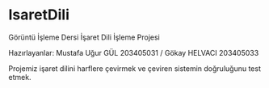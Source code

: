 # IsaretDili
Görüntü İşleme Dersi İşaret Dili İşleme Projesi

Hazırlayanlar: Mustafa Uğur GÜL 203405031 / Gökay HELVACI 203405033

Projemiz işaret dilini harflere çevirmek ve çeviren sistemin doğruluğunu test etmek.
